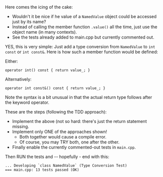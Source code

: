 Here comes the icing of the cake:

-   Wouldn't it be nice if he value of a `NamedValue` object
    could be accessed just by its name?
-   Instead of calling the member function `.value()` all
    the time, just use the object name (in many contexts).
-   See the tests already added to main.cpp but currently
    commented out.

YES, this is very simple: Just add a type conversion from
`NamedValue` to `int const` or `int const&`. Here is how
such a member function would be defined:

Either:

```
operator int() const { return value_; }
```

Alternatively:

```
operator int const&() const { return value_; }
```

Note the syntax is a bit unusual in that the actual return
type follows after the keyword operator.

These are the steps (following the TDD approach):

-   Implement the above (not so hard: there's just the
    return statement missing.
-   Implement only ONE of the approaches shown!
    -   Both together would cause a compile error.
    -   Of course, you may TRY both, one after the other.
-   Finally enable the currently commented-out tests in
    `main.cpp`.

Then RUN the tests and -- hopefully - end with this:

```
... Developing `class NamedValue` (Type Conversion Test)
=== main.cpp: 13 tests passed (OK)
```